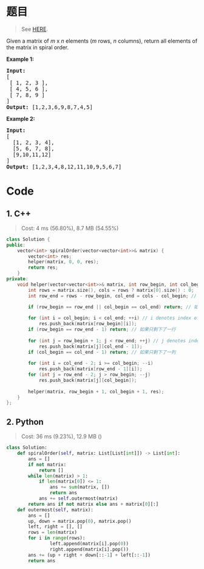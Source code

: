 # 题目

> See [HERE](https://leetcode.com/problems/spiral-matrix/).

<div><p>Given a matrix of <em>m</em> x <em>n</em> elements (<em>m</em> rows, <em>n</em> columns), return all elements of the matrix in spiral order.</p>

<p><strong>Example 1:</strong></p>

<pre><strong>Input:</strong>
[
 [ 1, 2, 3 ],
 [ 4, 5, 6 ],
 [ 7, 8, 9 ]
]
<strong>Output:</strong> [1,2,3,6,9,8,7,4,5]
</pre>

<p><strong>Example 2:</strong></p>
<pre><strong>Input:</strong>
[
  [1, 2, 3, 4],
  [5, 6, 7, 8],
  [9,10,11,12]
]
<strong>Output:</strong> [1,2,3,4,8,12,11,10,9,5,6,7]
</pre></div>

# Code

## 1. C++

> Cost: 4 ms (56.80%), 8.7 MB (54.55%)

```cpp
class Solution {
public:
    vector<int> spiralOrder(vector<vector<int>>& matrix) {
        vector<int> res;
        helper(matrix, 0, 0, res);
        return res;
    }
private:
    void helper(vector<vector<int>>& matrix, int row_begin, int col_begin, vector<int>& res){
        int rows = matrix.size(), cols = rows ? matrix[0].size() : 0;
        int row_end = rows - row_begin, col_end = cols - col_begin; // 左闭右开区间

        if (row_begin == row_end || col_begin == col_end) return; // 如果啥都没剩下
        
        for (int i = col_begin; i < col_end; ++i) // i denotes index of column
            res.push_back(matrix[row_begin][i]);
        if (row_begin == row_end - 1) return; // 如果只剩下了一行
        
        for (int j = row_begin + 1; j < row_end; ++j) // j denotes index of row
            res.push_back(matrix[j][col_end - 1]);
        if (col_begin == col_end - 1) return; // 如果只剩下了一列
        
        for (int i = col_end - 2; i >= col_begin; --i)
            res.push_back(matrix[row_end - 1][i]);
        for (int j = row_end - 2; j > row_begin; --j)
            res.push_back(matrix[j][col_begin]);
        
        helper(matrix, row_begin + 1, col_begin + 1, res);
    }
};
```

## 2. Python

> Cost: 36 ms (9.23%), 12.9 MB ()

```python
class Solution:
    def spiralOrder(self, matrix: List[List[int]]) -> List[int]:
        ans = []
        if not matrix:
            return []
        while len(matrix) > 1:
            if len(matrix[0]) <= 1:
                ans += sum(matrix, [])
                return ans
            ans += self.outermost(matrix)
        return ans if not matrix else ans + matrix[0][:]
    def outermost(self, matrix):
        ans = []
        up, down = matrix.pop(0), matrix.pop()
        left, right = [], []
        rows = len(matrix)
        for i in range(rows):
                left.append(matrix[i].pop(0))
                right.append(matrix[i].pop())
        ans += (up + right + down[::-1] + left[::-1])
        return ans
```
